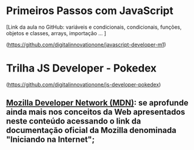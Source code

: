 # Primeiros Passos com JavaScript

[Link da aula no GitHub: 
variáveis e condicionais,
condicionais,
funções, 
objetos e classes,
arrays,
importação
...
]

(https://github.com/digitalinnovationone/javascript-developer-m1)


# Trilha JS Developer - Pokedex

(https://github.com/digitalinnovationone/js-developer-pokedex)

## [Mozilla Developer Network (MDN)](https://developer.mozilla.org/pt-BR/docs/Learn/Getting_started_with_the_web): se aprofunde ainda mais nos conceitos da Web apresentados neste conteúdo acessando o link da documentação oficial da Mozilla denominada "Iniciando na Internet";